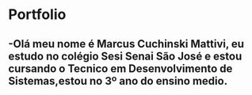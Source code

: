 # Portfolio
<h2>-Olá meu nome é Marcus Cuchinski Mattivi, eu estudo no colégio Sesi Senai São José e estou cursando o Tecnico em Desenvolvimento de Sistemas,estou no 3º ano do ensino medio.</h2>
